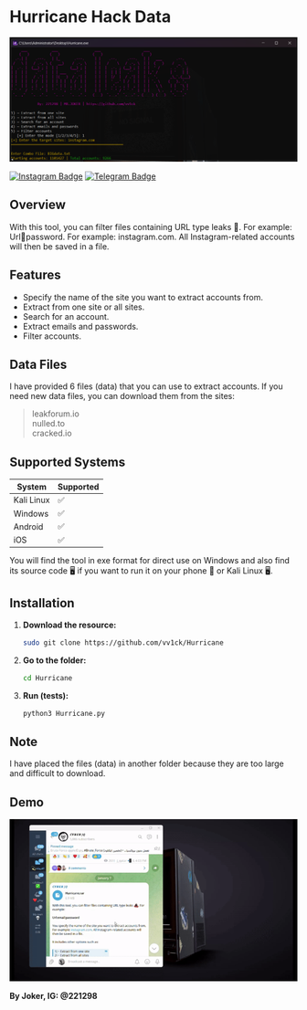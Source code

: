 # Hurricane Hack Data

<img src="/hack/Hurricane.png"></img>

[![Instagram Badge](https://img.shields.io/badge/Instagram-@221298-purple?style=flat&logo=instagram)](https://instagram.com/221298)
[![Telegram Badge](https://img.shields.io/badge/Telegram-@vv3ck-blue?style=flat&logo=telegram)](https://t.me/vv3ck)

## Overview

With this tool, you can filter files containing URL type leaks 🦠. For example: Url:email:password. For example: instagram.com. All Instagram-related accounts will then be saved in a file.

## Features

- Specify the name of the site you want to extract accounts from.
- Extract from one site or all sites.
- Search for an account.
- Extract emails and passwords.
- Filter accounts.

## Data Files

I have provided 6 files (data) that you can use to extract accounts. If you need new data files, you can download them from the sites:

> leakforum.io  
> nulled.to  
> cracked.io  

## Supported Systems

| System     | Supported |
|------------|-----------|
| Kali Linux | ✅         |
| Windows    | ✅         |
| Android    | ✅         |
| iOS        | ✅         |

You will find the tool in exe format for direct use on Windows and also find its source code 🖥 if you want to run it on your phone 🥬 or Kali Linux 🖥.

## Installation

1. **Download the resource:**

    ```sh
    sudo git clone https://github.com/vv1ck/Hurricane
    ```

2. **Go to the folder:**

    ```sh
    cd Hurricane
    ```

3. **Run (tests):**

    ```sh
    python3 Hurricane.py
    ```

## Note

I have placed the files (data) in another folder because they are too large and difficult to download.

## Demo

![Demo GIF](/hack/Hurricane.gif)

**By Joker, IG: @221298**

[//]: # (These are reference links used in the body of this note and get stripped out when the markdown processor does its job. There is no need to format nicely because it shouldn't be seen. Thanks SO - http://stackoverflow.com/questions/4823468/store-comments-in-markdown-syntax)

   [dill]: <https://github.com/joemccann/dillinger>
   [git-repo-url]: <https://github.com/joemccann/dillinger.git>
   [john gruber]: <http://daringfireball.net>
   [df1]: <http://daringfireball.net/projects/markdown/>
   [markdown-it]: <https://github.com/markdown-it/markdown-it>
   [Ace Editor]: <http://ace.ajax.org>
   [node.js]: <http://nodejs.org>
   [Twitter Bootstrap]: <http://twitter.github.com/bootstrap/>
   [jQuery]: <http://jquery.com>
   [@tjholowaychuk]: <http://twitter.com/tjholowaychuk>
   [express]: <http://expressjs.com>
   [AngularJS]: <http://angularjs.org>
   [Gulp]: <http://gulpjs.com>

   [PlDb]: <https://github.com/joemccann/dillinger/tree/master/plugins/dropbox/README.md>
   [PlGh]: <https://github.com/joemccann/dillinger/tree/master/plugins/github/README.md>
   [PlGd]: <https://github.com/joemccann/dillinger/tree/master/plugins/googledrive/README.md>
   [PlOd]: <https://github.com/joemccann/dillinger/tree/master/plugins/onedrive/README.md>
   [PlMe]: <https://github.com/joemccann/dillinger/tree/master/plugins/medium/README.md>
   [PlGa]: <https://github.com/RahulHP/dillinger/blob/master/plugins/googleanalytics/README.md>
